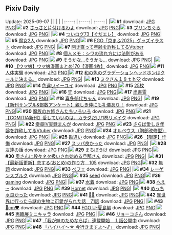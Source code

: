## Pixiv Daily
Update: 2025-09-07
|      |      |      |
| :----: | :----: | :----: |
|![](https://s.pximg.net/common/images/limit_unviewable_s.png) **#1** [](https://www.pixiv.net/artworks/134743460) download: [JPG](https://s.pximg.net/common/images/limit_unviewable_s.png) [PNG](https://s.pximg.net/common/images/limit_unviewable_s.png)|![](https://pixiv.microyu.workers.dev/c/240x480/img-master/img/2025/09/05/00/38/34/134718880_p0_master1200.jpg) **#2** [さっさと片付けるわよ](https://www.pixiv.net/artworks/134718880) download: [JPG](https://pixiv.microyu.workers.dev/img-original/img/2025/09/05/00/38/34/134718880_p0.jpg) [PNG](https://pixiv.microyu.workers.dev/img-original/img/2025/09/05/00/38/34/134718880_p0.png)|![](https://pixiv.microyu.workers.dev/c/240x480/img-master/img/2025/09/05/20/30/02/134743782_p0_master1200.jpg) **#3** [プリンちぐら](https://www.pixiv.net/artworks/134743782) download: [JPG](https://pixiv.microyu.workers.dev/img-original/img/2025/09/05/20/30/02/134743782_p0.jpg) [PNG](https://pixiv.microyu.workers.dev/img-original/img/2025/09/05/20/30/02/134743782_p0.png)|
|![](https://pixiv.microyu.workers.dev/c/240x480/img-master/img/2025/09/05/09/06/40/134727320_p0_master1200.jpg) **#4** [ついログ73【ぐだエレ】](https://www.pixiv.net/artworks/134727320) download: [JPG](https://pixiv.microyu.workers.dev/img-original/img/2025/09/05/09/06/40/134727320_p0.jpg) [PNG](https://pixiv.microyu.workers.dev/img-original/img/2025/09/05/09/06/40/134727320_p0.png)|![](https://pixiv.microyu.workers.dev/c/240x480/img-master/img/2025/09/05/00/05/06/134717473_p0_master1200.jpg) **#5** [魔女2人](https://www.pixiv.net/artworks/134717473) download: [JPG](https://pixiv.microyu.workers.dev/img-original/img/2025/09/05/00/05/06/134717473_p0.jpg) [PNG](https://pixiv.microyu.workers.dev/img-original/img/2025/09/05/00/05/06/134717473_p0.png)|![](https://pixiv.microyu.workers.dev/c/240x480/img-master/img/2025/09/06/00/07/27/134754041_p0_master1200.jpg) **#6** [FGO「京まふ2025」グッズイラスト](https://www.pixiv.net/artworks/134754041) download: [JPG](https://pixiv.microyu.workers.dev/img-original/img/2025/09/06/00/07/27/134754041_p0.jpg) [PNG](https://pixiv.microyu.workers.dev/img-original/img/2025/09/06/00/07/27/134754041_p0.png)|
|![](https://pixiv.microyu.workers.dev/c/240x480/img-master/img/2025/09/05/21/27/48/134746350_p0_master1200.jpg) **#7** [開き直って年齢を詐称してるVtuber](https://www.pixiv.net/artworks/134746350) download: [JPG](https://pixiv.microyu.workers.dev/img-original/img/2025/09/05/21/27/48/134746350_p0.jpg) [PNG](https://pixiv.microyu.workers.dev/img-original/img/2025/09/05/21/27/48/134746350_p0.png)|![](https://pixiv.microyu.workers.dev/c/240x480/img-master/img/2025/09/06/06/00/10/134761605_p0_master1200.jpg) **#8** [個人メモ：シワの流れ方には法則がある](https://www.pixiv.net/artworks/134761605) download: [JPG](https://pixiv.microyu.workers.dev/img-original/img/2025/09/06/06/00/10/134761605_p0.jpg) [PNG](https://pixiv.microyu.workers.dev/img-original/img/2025/09/06/06/00/10/134761605_p0.png)|![](https://pixiv.microyu.workers.dev/c/240x480/img-master/img/2025/09/05/12/04/05/134730463_p0_master1200.jpg) **#9** [そうかな…そうかも…](https://www.pixiv.net/artworks/134730463) download: [JPG](https://pixiv.microyu.workers.dev/img-original/img/2025/09/05/12/04/05/134730463_p0.jpg) [PNG](https://pixiv.microyu.workers.dev/img-original/img/2025/09/05/12/04/05/134730463_p0.png)|
|![](https://pixiv.microyu.workers.dev/c/240x480/img-master/img/2025/09/05/00/00/32/134717073_p0_master1200.jpg) **#10** [【ウマ娘】ウマ娘漫画まとめ170【漫画4枚】](https://www.pixiv.net/artworks/134717073) download: [JPG](https://pixiv.microyu.workers.dev/img-original/img/2025/09/05/00/00/32/134717073_p0.jpg) [PNG](https://pixiv.microyu.workers.dev/img-original/img/2025/09/05/00/00/32/134717073_p0.png)|![](https://pixiv.microyu.workers.dev/c/240x480/img-master/img/2025/09/05/00/00/10/134716928_p0_master1200.jpg) **#11** [人体実験](https://www.pixiv.net/artworks/134716928) download: [JPG](https://pixiv.microyu.workers.dev/img-original/img/2025/09/05/00/00/10/134716928_p0.jpg) [PNG](https://pixiv.microyu.workers.dev/img-original/img/2025/09/05/00/00/10/134716928_p0.png)|![](https://pixiv.microyu.workers.dev/c/240x480/img-master/img/2025/09/05/18/49/51/134739937_p0_master1200.jpg) **#12** [和の色のグラデーションヘッドホンはクールに決まる。](https://www.pixiv.net/artworks/134739937) download: [JPG](https://pixiv.microyu.workers.dev/img-original/img/2025/09/05/18/49/51/134739937_p0.jpg) [PNG](https://pixiv.microyu.workers.dev/img-original/img/2025/09/05/18/49/51/134739937_p0.png)|
|![](https://pixiv.microyu.workers.dev/c/240x480/img-master/img/2025/09/05/00/00/09/134716915_p0_master1200.jpg) **#13** [ミクさん１８ｔｈ♡](https://www.pixiv.net/artworks/134716915) download: [JPG](https://pixiv.microyu.workers.dev/img-original/img/2025/09/05/00/00/09/134716915_p0.jpg) [PNG](https://pixiv.microyu.workers.dev/img-original/img/2025/09/05/00/00/09/134716915_p0.png)|![](https://pixiv.microyu.workers.dev/c/240x480/img-master/img/2025/09/05/07/11/38/134725619_p0_master1200.jpg) **#14** [色違いイーユイ](https://www.pixiv.net/artworks/134725619) download: [JPG](https://pixiv.microyu.workers.dev/img-original/img/2025/09/05/07/11/38/134725619_p0.jpg) [PNG](https://pixiv.microyu.workers.dev/img-original/img/2025/09/05/07/11/38/134725619_p0.png)|![](https://pixiv.microyu.workers.dev/c/240x480/img-master/img/2025/09/06/20/20/36/134784615_p0_master1200.jpg) **#15** [25枚](https://www.pixiv.net/artworks/134784615) download: [JPG](https://pixiv.microyu.workers.dev/img-original/img/2025/09/06/20/20/36/134784615_p0.jpg) [PNG](https://pixiv.microyu.workers.dev/img-original/img/2025/09/06/20/20/36/134784615_p0.png)|
|![](https://pixiv.microyu.workers.dev/c/240x480/img-master/img/2025/09/05/18/51/59/134740001_p0_master1200.jpg) **#16** [守](https://www.pixiv.net/artworks/134740001) download: [JPG](https://pixiv.microyu.workers.dev/img-original/img/2025/09/05/18/51/59/134740001_p0.jpg) [PNG](https://pixiv.microyu.workers.dev/img-original/img/2025/09/05/18/51/59/134740001_p0.png)|![](https://pixiv.microyu.workers.dev/c/240x480/img-master/img/2025/09/05/07/02/08/134725476_p0_master1200.jpg) **#17** [尚書霊](https://www.pixiv.net/artworks/134725476) download: [JPG](https://pixiv.microyu.workers.dev/img-original/img/2025/09/05/07/02/08/134725476_p0.jpg) [PNG](https://pixiv.microyu.workers.dev/img-original/img/2025/09/05/07/02/08/134725476_p0.png)|![](https://pixiv.microyu.workers.dev/c/240x480/img-master/img/2025/09/06/00/02/19/134753679_p0_master1200.jpg) **#18** [喜多郁代ちゃん](https://www.pixiv.net/artworks/134753679) download: [JPG](https://pixiv.microyu.workers.dev/img-original/img/2025/09/06/00/02/19/134753679_p0.jpg) [PNG](https://pixiv.microyu.workers.dev/img-original/img/2025/09/06/00/02/19/134753679_p0.png)|
|![](https://pixiv.microyu.workers.dev/c/240x480/img-master/img/2025/09/05/06/44/34/134725187_p0_master1200.jpg) **#19** [【新刊サンプル&部数アンケート】親しき仲にも礼儀あり！](https://www.pixiv.net/artworks/134725187) download: [JPG](https://pixiv.microyu.workers.dev/img-original/img/2025/09/05/06/44/34/134725187_p0.jpg) [PNG](https://pixiv.microyu.workers.dev/img-original/img/2025/09/05/06/44/34/134725187_p0.png)|![](https://pixiv.microyu.workers.dev/c/240x480/img-master/img/2025/09/05/20/26/53/134743665_p0_master1200.jpg) **#20** [魔族のお姉さんたちいろいろ](https://www.pixiv.net/artworks/134743665) download: [JPG](https://pixiv.microyu.workers.dev/img-original/img/2025/09/05/20/26/53/134743665_p0.jpg) [PNG](https://pixiv.microyu.workers.dev/img-original/img/2025/09/05/20/26/53/134743665_p0.png)|![](https://pixiv.microyu.workers.dev/c/240x480/img-master/img/2025/09/05/20/01/38/134742785_p0_master1200.jpg) **#21** [【COMITIA新刊】愛していいのは、カラダだけ/1巻リメイク](https://www.pixiv.net/artworks/134742785) download: [JPG](https://pixiv.microyu.workers.dev/img-original/img/2025/09/05/20/01/38/134742785_p0.jpg) [PNG](https://pixiv.microyu.workers.dev/img-original/img/2025/09/05/20/01/38/134742785_p0.png)|
|![](https://pixiv.microyu.workers.dev/c/240x480/img-master/img/2025/09/05/01/20/05/134720171_p0_master1200.jpg) **#22** [奏章Ⅳ実録まんが](https://www.pixiv.net/artworks/134720171) download: [JPG](https://pixiv.microyu.workers.dev/img-original/img/2025/09/05/01/20/05/134720171_p0.jpg) [PNG](https://pixiv.microyu.workers.dev/img-original/img/2025/09/05/01/20/05/134720171_p0.png)|![](https://pixiv.microyu.workers.dev/c/240x480/img-master/img/2025/09/06/21/45/35/134788579_p0_master1200.jpg) **#23** [さらば愛しき年齢を詐称してるVtuber](https://www.pixiv.net/artworks/134788579) download: [JPG](https://pixiv.microyu.workers.dev/img-original/img/2025/09/06/21/45/35/134788579_p0.jpg) [PNG](https://pixiv.microyu.workers.dev/img-original/img/2025/09/06/21/45/35/134788579_p0.png)|![](https://pixiv.microyu.workers.dev/c/240x480/img-master/img/2025/09/05/00/00/09/134716922_p0_master1200.jpg) **#24** [オルペウス（胸部改修型）](https://www.pixiv.net/artworks/134716922) download: [JPG](https://pixiv.microyu.workers.dev/img-original/img/2025/09/05/00/00/09/134716922_p0.jpg) [PNG](https://pixiv.microyu.workers.dev/img-original/img/2025/09/05/00/00/09/134716922_p0.png)|
|![](https://pixiv.microyu.workers.dev/c/240x480/img-master/img/2025/09/05/19/29/58/134741422_p0_master1200.jpg) **#25** [勘違い](https://www.pixiv.net/artworks/134741422) download: [JPG](https://pixiv.microyu.workers.dev/img-original/img/2025/09/05/19/29/58/134741422_p0.jpg) [PNG](https://pixiv.microyu.workers.dev/img-original/img/2025/09/05/19/29/58/134741422_p0.png)|![](https://pixiv.microyu.workers.dev/c/240x480/img-master/img/2025/09/05/19/08/45/134740749_p0_master1200.jpg) **#26** [【限定】忏悔](https://www.pixiv.net/artworks/134740749) download: [JPG](https://pixiv.microyu.workers.dev/img-original/img/2025/09/05/19/08/45/134740749_p0.jpg) [PNG](https://pixiv.microyu.workers.dev/img-original/img/2025/09/05/19/08/45/134740749_p0.png)|![](https://pixiv.microyu.workers.dev/c/240x480/img-master/img/2025/09/05/11/25/58/134729517_p0_master1200.jpg) **#27** [スッパ良かった](https://www.pixiv.net/artworks/134729517) download: [JPG](https://pixiv.microyu.workers.dev/img-original/img/2025/09/05/11/25/58/134729517_p0.jpg) [PNG](https://pixiv.microyu.workers.dev/img-original/img/2025/09/05/11/25/58/134729517_p0.png)|
|![](https://pixiv.microyu.workers.dev/c/240x480/img-master/img/2025/09/05/21/10/05/134745629_p0_master1200.jpg) **#28** [友達の話](https://www.pixiv.net/artworks/134745629) download: [JPG](https://pixiv.microyu.workers.dev/img-original/img/2025/09/05/21/10/05/134745629_p0.jpg) [PNG](https://pixiv.microyu.workers.dev/img-original/img/2025/09/05/21/10/05/134745629_p0.png)|![](https://pixiv.microyu.workers.dev/c/240x480/img-master/img/2025/09/06/00/18/16/134754582_p0_master1200.jpg) **#29** [まちぼうけ](https://www.pixiv.net/artworks/134754582) download: [JPG](https://pixiv.microyu.workers.dev/img-original/img/2025/09/06/00/18/16/134754582_p0.jpg) [PNG](https://pixiv.microyu.workers.dev/img-original/img/2025/09/06/00/18/16/134754582_p0.png)|![](https://pixiv.microyu.workers.dev/c/240x480/img-master/img/2025/09/05/00/09/26/134717677_p0_master1200.jpg) **#30** [奥さんに段々ネタ扱いされ始める旦那さん](https://www.pixiv.net/artworks/134717677) download: [JPG](https://pixiv.microyu.workers.dev/img-original/img/2025/09/05/00/09/26/134717677_p0.jpg) [PNG](https://pixiv.microyu.workers.dev/img-original/img/2025/09/05/00/09/26/134717677_p0.png)|
|![](https://pixiv.microyu.workers.dev/c/240x480/img-master/img/2025/09/05/12/41/56/134731255_p0_master1200.jpg) **#31** [【最新話更新】恋する(おとめ)の作り方　105](https://www.pixiv.net/artworks/134731255) download: [JPG](https://pixiv.microyu.workers.dev/img-original/img/2025/09/05/12/41/56/134731255_p0.jpg) [PNG](https://pixiv.microyu.workers.dev/img-original/img/2025/09/05/12/41/56/134731255_p0.png)|![](https://pixiv.microyu.workers.dev/c/240x480/img-master/img/2025/09/05/20/32/13/134743894_p0_master1200.jpg) **#32** [無題](https://www.pixiv.net/artworks/134743894) download: [JPG](https://pixiv.microyu.workers.dev/img-original/img/2025/09/05/20/32/13/134743894_p0.jpg) [PNG](https://pixiv.microyu.workers.dev/img-original/img/2025/09/05/20/32/13/134743894_p0.png)|![](https://pixiv.microyu.workers.dev/c/240x480/img-master/img/2025/09/05/10/46/30/134728851_p0_master1200.jpg) **#33** [ペフェ](https://www.pixiv.net/artworks/134728851) download: [JPG](https://pixiv.microyu.workers.dev/img-original/img/2025/09/05/10/46/30/134728851_p0.jpg) [PNG](https://pixiv.microyu.workers.dev/img-original/img/2025/09/05/10/46/30/134728851_p0.png)|
|![](https://pixiv.microyu.workers.dev/c/240x480/img-master/img/2025/09/06/00/00/17/134753276_p0_master1200.jpg) **#34** [レーゲンスブルク](https://www.pixiv.net/artworks/134753276) download: [JPG](https://pixiv.microyu.workers.dev/img-original/img/2025/09/06/00/00/17/134753276_p0.jpg) [PNG](https://pixiv.microyu.workers.dev/img-original/img/2025/09/06/00/00/17/134753276_p0.png)|![](https://pixiv.microyu.workers.dev/c/240x480/img-master/img/2025/09/06/00/00/10/134753207_p0_master1200.jpg) **#35** [seed](https://www.pixiv.net/artworks/134753207) download: [JPG](https://pixiv.microyu.workers.dev/img-original/img/2025/09/06/00/00/10/134753207_p0.jpg) [PNG](https://pixiv.microyu.workers.dev/img-original/img/2025/09/06/00/00/10/134753207_p0.png)|![](https://pixiv.microyu.workers.dev/c/240x480/img-master/img/2025/09/06/07/00/04/134762551_p0_master1200.jpg) **#36** [gaming](https://www.pixiv.net/artworks/134762551) download: [JPG](https://pixiv.microyu.workers.dev/img-original/img/2025/09/06/07/00/04/134762551_p0.jpg) [PNG](https://pixiv.microyu.workers.dev/img-original/img/2025/09/06/07/00/04/134762551_p0.png)|
|![](https://pixiv.microyu.workers.dev/c/240x480/img-master/img/2025/09/06/00/00/54/134753470_p0_master1200.jpg) **#37** [水着](https://www.pixiv.net/artworks/134753470) download: [JPG](https://pixiv.microyu.workers.dev/img-original/img/2025/09/06/00/00/54/134753470_p0.jpg) [PNG](https://pixiv.microyu.workers.dev/img-original/img/2025/09/06/00/00/54/134753470_p0.png)|![](https://pixiv.microyu.workers.dev/c/240x480/img-master/img/2025/09/05/17/20/01/134736966_p0_master1200.jpg) **#38** [へえ···](https://www.pixiv.net/artworks/134736966) download: [JPG](https://pixiv.microyu.workers.dev/img-original/img/2025/09/05/17/20/01/134736966_p0.jpg) [PNG](https://pixiv.microyu.workers.dev/img-original/img/2025/09/05/17/20/01/134736966_p0.png)|![](https://pixiv.microyu.workers.dev/c/240x480/img-master/img/2025/09/05/02/56/47/134722121_p0_master1200.jpg) **#39** [Hornet](https://www.pixiv.net/artworks/134722121) download: [JPG](https://pixiv.microyu.workers.dev/img-original/img/2025/09/05/02/56/47/134722121_p0.jpg) [PNG](https://pixiv.microyu.workers.dev/img-original/img/2025/09/05/02/56/47/134722121_p0.png)|
|![](https://pixiv.microyu.workers.dev/c/240x480/img-master/img/2025/09/06/00/35/48/134755327_p0_master1200.jpg) **#40** [めっちゃ良かった](https://www.pixiv.net/artworks/134755327) download: [JPG](https://pixiv.microyu.workers.dev/img-original/img/2025/09/06/00/35/48/134755327_p0.jpg) [PNG](https://pixiv.microyu.workers.dev/img-original/img/2025/09/06/00/35/48/134755327_p0.png)|![](https://pixiv.microyu.workers.dev/c/240x480/img-master/img/2025/09/05/21/42/48/134747003_p0_master1200.jpg) **#41** [🩵🤍](https://www.pixiv.net/artworks/134747003) download: [JPG](https://pixiv.microyu.workers.dev/img-original/img/2025/09/05/21/42/48/134747003_p0.jpg) [PNG](https://pixiv.microyu.workers.dev/img-original/img/2025/09/05/21/42/48/134747003_p0.png)|![](https://pixiv.microyu.workers.dev/c/240x480/img-master/img/2025/09/06/00/02/50/134753729_p0_master1200.jpg) **#42** [異世界に行ったら謎の生物に可愛がられた話　71話](https://www.pixiv.net/artworks/134753729) download: [JPG](https://pixiv.microyu.workers.dev/img-original/img/2025/09/06/00/02/50/134753729_p0.jpg) [PNG](https://pixiv.microyu.workers.dev/img-original/img/2025/09/06/00/02/50/134753729_p0.png)|
|![](https://pixiv.microyu.workers.dev/c/240x480/img-master/img/2025/09/05/20/24/21/134743576_p0_master1200.jpg) **#43** [🤍cm❤️](https://www.pixiv.net/artworks/134743576) download: [JPG](https://pixiv.microyu.workers.dev/img-original/img/2025/09/05/20/24/21/134743576_p0.jpg) [PNG](https://pixiv.microyu.workers.dev/img-original/img/2025/09/05/20/24/21/134743576_p0.png)|![](https://pixiv.microyu.workers.dev/c/240x480/img-master/img/2025/09/05/18/17/39/134738930_p0_master1200.jpg) **#44** [FGO U-夏島編](https://www.pixiv.net/artworks/134738930) download: [JPG](https://pixiv.microyu.workers.dev/img-original/img/2025/09/05/18/17/39/134738930_p0.jpg) [PNG](https://pixiv.microyu.workers.dev/img-original/img/2025/09/05/18/17/39/134738930_p0.png)|![](https://pixiv.microyu.workers.dev/c/240x480/img-master/img/2025/09/06/00/00/04/134753157_p0_master1200.jpg) **#45** [再臨展ミニキャラ](https://www.pixiv.net/artworks/134753157) download: [JPG](https://pixiv.microyu.workers.dev/img-original/img/2025/09/06/00/00/04/134753157_p0.jpg) [PNG](https://pixiv.microyu.workers.dev/img-original/img/2025/09/06/00/00/04/134753157_p0.png)|
|![](https://pixiv.microyu.workers.dev/c/240x480/img-master/img/2025/09/06/00/11/57/134754256_p0_master1200.jpg) **#46** [リョーコさん](https://www.pixiv.net/artworks/134754256) download: [JPG](https://pixiv.microyu.workers.dev/img-original/img/2025/09/06/00/11/57/134754256_p0.jpg) [PNG](https://pixiv.microyu.workers.dev/img-original/img/2025/09/06/00/11/57/134754256_p0.png)|![](https://pixiv.microyu.workers.dev/c/240x480/img-master/img/2025/09/05/17/13/32/134736808_p0_master1200.jpg) **#47** [「我が妹のためならば」連載開始　１話公開中](https://www.pixiv.net/artworks/134736808) download: [JPG](https://pixiv.microyu.workers.dev/img-original/img/2025/09/05/17/13/32/134736808_p0.jpg) [PNG](https://pixiv.microyu.workers.dev/img-original/img/2025/09/05/17/13/32/134736808_p0.png)|![](https://pixiv.microyu.workers.dev/c/240x480/img-master/img/2025/09/05/00/00/15/134716972_p0_master1200.jpg) **#48** [「ハイハイ〜☆ 今行きますよ〜♪」](https://www.pixiv.net/artworks/134716972) download: [JPG](https://pixiv.microyu.workers.dev/img-original/img/2025/09/05/00/00/15/134716972_p0.jpg) [PNG](https://pixiv.microyu.workers.dev/img-original/img/2025/09/05/00/00/15/134716972_p0.png)|
